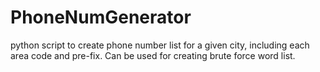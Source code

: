 # PhoneNumGenerator
python script to create phone number list for a given city, including each area code and pre-fix.  Can be used for creating brute force word list.
